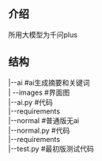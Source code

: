 ## 介绍
所用大模型为千问plus
## 结构
|--ai        #ai生成摘要和关键词  
   |  --images #界面图  
   |--ai.py  #代码  
   |--requirements  
|--normal    #普通版无ai  
   |--normal.py #代码  
   |--requirements  
|--test.py #最初版测试代码  
